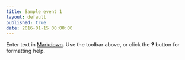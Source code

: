```yaml
---
title: Sample event 1
layout: default
published: true
date: 2016-01-15 00:00:00
---
```


Enter text in [Markdown](http://daringfireball.net/projects/markdown/). Use the toolbar above, or click the **?** button for formatting help.